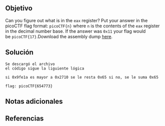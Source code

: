 ## Objetivo

Can you figure out what is in the `eax` register? Put your answer in the picoCTF flag format: `picoCTF{n}` where `n` is the contents of the `eax` register in the decimal number base. If the answer was `0x11` your flag would be `picoCTF{17}`.Download the assembly dump [here](https://artifacts.picoctf.net/c/511/disassembler-dump0_d.txt).
## Solución

```
Se descargó el archivo
el código sigue la liguiente lógica

si 0x9fe1a es mayor a 0x2710 se le resta 0x65 si no, se le suma 0x65

flag: picoCTF{654773}
```
## Notas adicionales

## Referencias